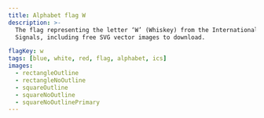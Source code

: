 ```yaml
---
title: Alphabet flag W
description: >-
  The flag representing the letter ‘W’ (Whiskey) from the International Code of
  Signals, including free SVG vector images to download.

flagKey: w
tags: [blue, white, red, flag, alphabet, ics]
images:
  - rectangleOutline
  - rectangleNoOutline
  - squareOutline
  - squareNoOutline
  - squareNoOutlinePrimary
---
```

